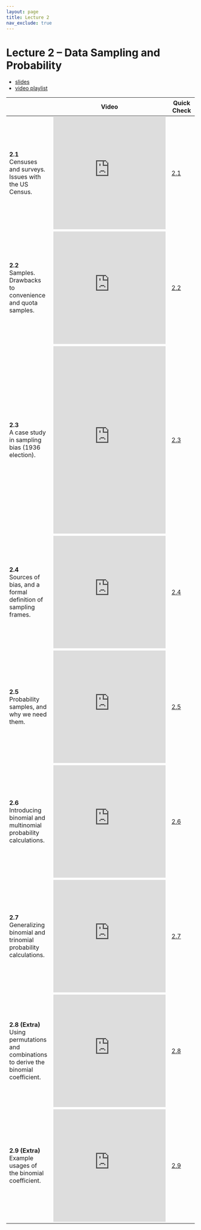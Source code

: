 ```yaml
---
layout: page
title: Lecture 2
nav_exclude: true
---
```


# Lecture 2 – Data Sampling and Probability


- [slides](https://docs.google.com/presentation/d/1pc5QMNnhtpIltb1Qozk03vMjbzBsbO-71Il1dkDD-0k/edit?usp=sharing)
- [video playlist](https://www.youtube.com/playlist?list=PLQCcNQgUcDfqBH3iR8XJMfHS23zycn0_W)

<table>
<colgroup>
<col style="width: 25%" />
<col style="width: 25%" />
<col style="width: 25%" />
</colgroup>
<thead>
<tr class="header">
<th></th>
<th>Video</th>
<th>Quick Check</th>
</tr>
</thead>
<tbody>
<tr>
<td><strong>2.1</strong> <br> Censuses and surveys. Issues with the US Census.</td>
<td><iframe width="300" height="300" height src="https://youtube.com/embed/3muR3SfU0dk" frameborder="0" allow="accelerometer; autoplay; encrypted-media; gyroscope; picture-in-picture" allowfullscreen></iframe></td>
<td><a href="https://docs.google.com/forms/d/e/1FAIpQLSejqk0A7i2RGovRzoWuMBIAre8WoTVNPtAv-SmFm-Xnquw1vA/viewform?usp=sf_link" target="\_blank">2.1</a></td>
</tr>
<tr>
<td><strong>2.2</strong> <br> Samples. Drawbacks to convenience and quota samples.</td>
<td><iframe width="300" height="300" height src="https://youtube.com/embed/00ZzxbY_1ZM" frameborder="0" allow="accelerometer; autoplay; encrypted-media; gyroscope; picture-in-picture" allowfullscreen></iframe></td>
<td><a href="https://docs.google.com/forms/d/e/1FAIpQLSeNY4bHmPrOlrr3APjoSgqqjb6TD2QSPjCDLzPHHWNb40SUWQ/viewform?usp=sf_link" target="\_blank">2.2</a></td>
</tr>
<tr>
<td><strong>2.3</strong> <br> A case study in sampling bias (1936 election).</td>
<td><iframe width="300" height="500" height src="https://youtube.com/embed/67C-VvqSkos" frameborder="0" allow="accelerometer; autoplay; encrypted-media; gyroscope; picture-in-picture" allowfullscreen></iframe></td>
<td><a href="https://docs.google.com/forms/d/e/1FAIpQLSc-fhsHyJS8_C5t3O5Q2HBKmwbRH2a9ghXcZTdZoaJg0dgYDw/viewform?usp=sf_link" target="\_blank">2.3</a></td>
</tr>
<tr>
<td><strong>2.4</strong> <br> Sources of bias, and a formal definition of sampling frames.</td>
<td><iframe width="300" height="300" height src="https://youtube.com/embed/HCN_D5-PqPw" frameborder="0" allow="accelerometer; autoplay; encrypted-media; gyroscope; picture-in-picture" allowfullscreen></iframe></td>
<td><a href="https://docs.google.com/forms/d/e/1FAIpQLScfqCLZqR-62SVNRS9aVKv6XMppYv410eaomx-PvDE-gJ057g/viewform?usp=sf_link" target="\_blank">2.4</a></td>
</tr>
<tr>
<td><strong>2.5</strong> <br> Probability samples, and why we need them.</td>
<td><iframe width="300" height="300" height src="https://youtube.com/embed/DF5UNpjpfXY" frameborder="0" allow="accelerometer; autoplay; encrypted-media; gyroscope; picture-in-picture" allowfullscreen></iframe></td>
<td><a href="https://docs.google.com/forms/d/e/1FAIpQLScsxAtNSjUV4MT67xn74D8iN0QIu8a9gJmPShB14PK9UucD8w/viewform?usp=sf_link" target="\_blank">2.5</a></td>
</tr>
<tr>
<td><strong>2.6</strong> <br> Introducing binomial and multinomial probability calculations.</td>
<td><iframe width="300" height="300" height src="https://youtube.com/embed/ptormkLsXBA" frameborder="0" allow="accelerometer; autoplay; encrypted-media; gyroscope; picture-in-picture" allowfullscreen></iframe></td>
<td><a href="https://docs.google.com/forms/d/e/1FAIpQLSdAXsfDsYuLmBTXYZQy1iW5LG4FYNuKazoHGZplFrejNWtE7w/viewform?usp=sf_link" target="\_blank">2.6</a></td>
</tr>
<tr>
<td><strong>2.7</strong> <br> Generalizing binomial and trinomial probability calculations.</td>
<td><iframe width="300" height="300" height src="https://youtube.com/embed/OV4q_ZAq3JY" frameborder="0" allow="accelerometer; autoplay; encrypted-media; gyroscope; picture-in-picture" allowfullscreen></iframe></td>
<td><a href="https://docs.google.com/forms/d/e/1FAIpQLSfCwU0tL7kF6OQExmv-r8cL9FvyHF8Dh36d3oAFEK-EcHVlIA/viewform?usp=sf_link" target="\_blank">2.7</a></td>
</tr>
<tr>
<td><strong>2.8 (Extra)</strong> <br> Using permutations and combinations to derive the binomial coefficient.</td>
<td><iframe width="300" height="300" height src="https://youtube.com/embed/4j2mFGkvwWE" frameborder="0" allow="accelerometer; autoplay; encrypted-media; gyroscope; picture-in-picture" allowfullscreen></iframe></td>
<td><a href="https://docs.google.com/forms/d/e/1FAIpQLScFuJrNCkIVgdltBX9hjDUet3wup8z3TCx7MZgJLLu3DqtoOw/viewform?usp=sf_link" target="\_blank">2.8</a></td>
</tr>
<tr>
<td><strong>2.9 (Extra)</strong> <br> Example usages of the binomial coefficient. </td>
<td><iframe width="300" height="300" height src="https://youtube.com/embed/lR6FeO5Pgss" frameborder="0" allow="accelerometer; autoplay; encrypted-media; gyroscope; picture-in-picture" allowfullscreen></iframe></td>
<td><a href="https://docs.google.com/forms/d/e/1FAIpQLSdfaZFQ-tKwO-Yxb27Y4OEbnFaTxCp6T96j8qf4f6xZb6ULIw/viewform?usp=sf_link" target="\_blank">2.9</a></td>
</tr>
